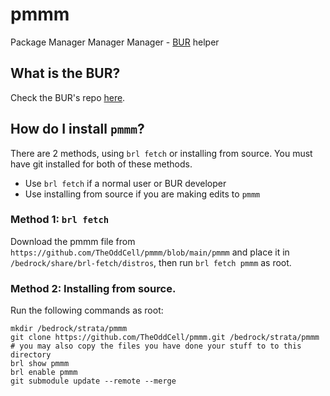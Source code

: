 # pmmm
Package Manager Manager Manager - [BUR](https://github.com/TheOddCell/bur) helper

## What is the BUR?
Check the BUR's repo [here](https://github.com/TheOddCell/bur).
## How do I install `pmmm`?
There are 2 methods, using `brl fetch` or installing from source.
You must have git installed for both of these methods.
* Use `brl fetch` if a normal user or BUR developer
* Use installing from source if you are making edits to `pmmm`
### Method 1: `brl fetch`
Download the pmmm file from `https://github.com/TheOddCell/pmmm/blob/main/pmmm` and place it in `/bedrock/share/brl-fetch/distros`, then run `brl fetch pmmm` as root.
### Method 2: Installing from source.
Run the following commands as root:
```
mkdir /bedrock/strata/pmmm
git clone https://github.com/TheOddCell/pmmm.git /bedrock/strata/pmmm # you may also copy the files you have done your stuff to to this directory
brl show pmmm
brl enable pmmm
git submodule update --remote --merge
```
